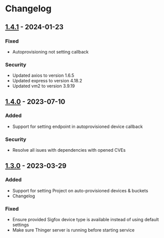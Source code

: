# Changelog

## [1.4.1] - 2024-01-23

### Fixed

- Autoprovisioning not setting callback

### Security

- Updated axios to version 1.6.5
- Updated express to version 4.18.2
- Updated vm2 to version 3.9.19

## [1.4.0] - 2023-07-10

### Added

- Support for setting endpoint in autoprovisioned device callback

### Security

- Resolve all isues with dependencies with opened CVEs

## [1.3.0] - 2023-03-29

### Added

- Support for setting Project on auto-provisioned devices & buckets
- Changelog

### Fixed

- Ensure provided Sigfox device type is available instead of using default settings
- Make sure Thinger server is running before starting service

[1.4.1]: https://github.com/thinger-io/plugins/compare/sigfox/v1.4.0...sigfox/v1.4.1
[1.4.0]: https://github.com/thinger-io/plugins/compare/sigfox/v1.3.0...sigfox/v1.4.0
[1.3.0]: https://github.com/thinger-io/plugins/tree/sigfox/v1.3.0
